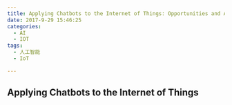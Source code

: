 ```yaml
---
title: Applying Chatbots to the Internet of Things: Opportunities and Architectural Elements
date: 2017-9-29 15:46:25
categories:
  - AI
  - IOT
tags:
  - 人工智能
  - IoT

---
```


## Applying Chatbots to the Internet of Things
